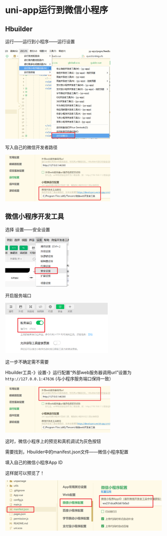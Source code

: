 # uni-app运行到微信小程序

## Hbuilder

运行——运行到小程序——运行设置

<img src="01.uni-app运行到小程序.assets/image-20230406102932422.png" alt="image-20230406102932422" style="zoom: 33%;" />

写入自己的微信开发者路径

<img src="01.uni-app运行到小程序.assets/image-20230406103133457.png" alt="image-20230406103133457" style="zoom:33%;" />

## 微信小程序开发工具

选择 设置——安全设置

<img src="01.uni-app运行到小程序.assets/image-20230406103336744.png" alt="image-20230406103336744" style="zoom:33%;" />

开启服务端口

<img src="01.uni-app运行到小程序.assets/image-20230406103653749.png" alt="image-20230406103653749" style="zoom:33%;" />

这一步不确定需不需要

Hbuilder工具-》设置-》运行配置“外部web服务器调用url”设置为`http://127.0.0.1:47636` (与小程序服务端口保持一致）

<img src="01.uni-app运行到小程序.assets/image-20230406103827810.png" alt="image-20230406103827810" style="zoom:33%;" />

这时，微信小程序上的预览和真机调试为灰色按钮

需要找到，Hbuilder中的manifest.json文件——微信小程序配置

填入自己的微信小程序App ID 

这样就可以预览了！

![image-20230406104543325](01.uni-app运行到小程序.assets/image-20230406104543325.png)